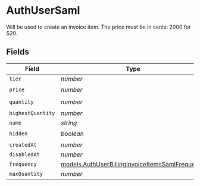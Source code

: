 # AuthUserSaml

Will be used to create an invoice item. The price must be in cents: 2000 for $20.


## Fields

| Field                                                                                                    | Type                                                                                                     | Required                                                                                                 | Description                                                                                              |
| -------------------------------------------------------------------------------------------------------- | -------------------------------------------------------------------------------------------------------- | -------------------------------------------------------------------------------------------------------- | -------------------------------------------------------------------------------------------------------- |
| `tier`                                                                                                   | *number*                                                                                                 | :heavy_minus_sign:                                                                                       | N/A                                                                                                      |
| `price`                                                                                                  | *number*                                                                                                 | :heavy_check_mark:                                                                                       | N/A                                                                                                      |
| `quantity`                                                                                               | *number*                                                                                                 | :heavy_check_mark:                                                                                       | N/A                                                                                                      |
| `highestQuantity`                                                                                        | *number*                                                                                                 | :heavy_minus_sign:                                                                                       | N/A                                                                                                      |
| `name`                                                                                                   | *string*                                                                                                 | :heavy_minus_sign:                                                                                       | N/A                                                                                                      |
| `hidden`                                                                                                 | *boolean*                                                                                                | :heavy_check_mark:                                                                                       | N/A                                                                                                      |
| `createdAt`                                                                                              | *number*                                                                                                 | :heavy_minus_sign:                                                                                       | N/A                                                                                                      |
| `disabledAt`                                                                                             | *number*                                                                                                 | :heavy_minus_sign:                                                                                       | N/A                                                                                                      |
| `frequency`                                                                                              | [models.AuthUserBillingInvoiceItemsSamlFrequency](../models/authuserbillinginvoiceitemssamlfrequency.md) | :heavy_minus_sign:                                                                                       | N/A                                                                                                      |
| `maxQuantity`                                                                                            | *number*                                                                                                 | :heavy_minus_sign:                                                                                       | N/A                                                                                                      |